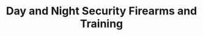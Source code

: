 ---
title: "Day and Night Security Firearms and Training"
url: /sidney/day-and-night-security-firearms-and-training/
shop: weapons
---
